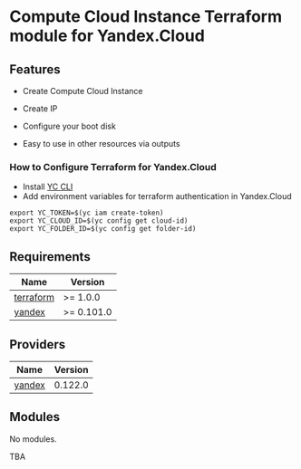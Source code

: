 # Compute Cloud Instance Terraform module for Yandex.Cloud

  

## Features

  

- Create Compute Cloud Instance

- Create IP 
- Configure your boot disk

- Easy to use in other resources via outputs

### How to Configure Terraform for Yandex.Cloud

- Install [YC CLI](https://cloud.yandex.com/docs/cli/quickstart)
- Add environment variables for terraform authentication in Yandex.Cloud

```
export YC_TOKEN=$(yc iam create-token)
export YC_CLOUD_ID=$(yc config get cloud-id)
export YC_FOLDER_ID=$(yc config get folder-id)
```

<!-- BEGINNING OF PRE-COMMIT-TERRAFORM DOCS HOOK -->
## Requirements

| Name | Version |
|------|---------|
| <a name="requirement_terraform"></a> [terraform](#requirement\_terraform) | >= 1.0.0 |
| <a name="requirement_yandex"></a> [yandex](#requirement\_yandex) | >= 0.101.0 |

## Providers

| Name | Version |
|------|---------|
| <a name="provider_yandex"></a> [yandex](#provider\_yandex) | 0.122.0 |

## Modules

No modules.

TBA